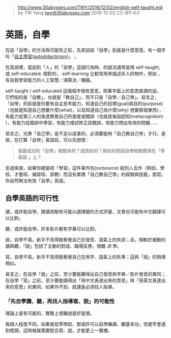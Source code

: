 ﻿> http://www.30abysses.com/TWY/2016/12/02/english-self-taught.md
> by TW Yang <twy@30abysses.com> 2016-12-02 CC-BY-4.0

# 英語，自學

在談「自學」的方法與可能性之前，先來談談「自學」到底是什麼意思。有一個字
叫「[自主學習][1]([autodidacticism][2])」 。

[1]: https://zh.wikipedia.org/zh-tw/%E8%87%AA%E4%B8%BB%E5%AD%B8%E7%BF%92
[2]: https://en.wikipedia.org/wiki/Autodidacticism

在英語裡，當談到「人」的「自學」這個行為時，的說法通常是用 self-taught,
或 self-educated; 相對的， self-learning  比較常用來描述非人的物件，例如
，有自我學習能力的人工智慧／演算法／機器。

self-taught / self-educated 這兩個字很有意思，照著字面上的意思直譯的話，
它們指的是「自教」，也就是「教自己」，而不只是「自學／自己學」。易言之，
「自學」的前提是你要有自主思考能力，知道自己的目標(goal)與目的(purpose)
（也就是知道自己想要什麼(what)，以及知道自己為什麼(why) 想要那個東西），
有能力從第三人的角度察覺自己的進度或錯誤（也就是後設認知(metacognition)
），有能力從錯誤中學習，有能力嚐試修正該錯誤，有能力問出有效的問題……

易言之，光靠「自己學」是不足以成事的，必須要能夠「自己教自己學」才行。是
故，在打算「自學」英語前，可以先想想：

> 我最成功的「自學」經驗為何？成效如何？我如何把該自學經驗應用在「學英語
> 」上？

反過來說，如果你總是把「學習」這件事外包(outsource) 給別人去作（例如，學
校、才藝班、補習班、家教）而沒有累積「自己教自己學」的經驗與技能，那麼，
你自然無法有效「自學」英語。


##  自學英語的可行性

讀，或許能自學。閱讀測驗有可能以選擇題的方式評量，文章也可能有中文翻譯可
以比對。

聽，或許能自學。許多影片都有字幕可以比對。

說，自學不易。新手不見得能察覺自己在發音、語氣上的失誤；且，相較於被動的
讀與聽，「說」包括了主動的對話、臨場反應，很難 *自* 學。

寫，自學不易。新手不見得能察覺自己在用字、語氣上的失準；這與「說」的困境
相似。

易言之，在自學「說」之前，至少要能聽得出自己發音與字典／影片發音的異同；
在自學「寫」之前，至少要能讀得出「用中文表達出來的意思」與「用英文表達出
來的意思」的異同。如果作不到，就還是必須找人指導。


### 「先自學讀、聽，再找人指導寫、說」的可能性

理論上是有可能的，實務上很難說是好是壞。

每個人程度不同，如果是從零學起，那或許可以自學練讀、聽基本功，但遲早會遇
到瓶頸，這時候就需要配合寫、說，才能更上一層樓。
